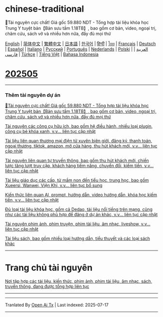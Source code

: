 # chinese-traditional
🎁Tài nguyên cực chất! Giá gốc 59.880 NDT - Tổng hợp tài liệu khóa học Trung Y tuyệt bản【Bản sưu tầm 1.18TB】, bao gồm cơ bản, video, ngoại trị, châm cứu, sách vở và nhiều hơn nữa, đầy đủ mọi thứ

[English](https://openaitx.github.io/view.html?user=mswnlz&project=chinese-traditional&lang=en) | [简体中文](https://openaitx.github.io/view.html?user=mswnlz&project=chinese-traditional&lang=zh-CN) | [繁體中文](https://openaitx.github.io/view.html?user=mswnlz&project=chinese-traditional&lang=zh-TW) | [日本語](https://openaitx.github.io/view.html?user=mswnlz&project=chinese-traditional&lang=ja) | [한국어](https://openaitx.github.io/view.html?user=mswnlz&project=chinese-traditional&lang=ko) | [हिन्दी](https://openaitx.github.io/view.html?user=mswnlz&project=chinese-traditional&lang=hi) | [ไทย](https://openaitx.github.io/view.html?user=mswnlz&project=chinese-traditional&lang=th) | [Français](https://openaitx.github.io/view.html?user=mswnlz&project=chinese-traditional&lang=fr) | [Deutsch](https://openaitx.github.io/view.html?user=mswnlz&project=chinese-traditional&lang=de) | [Español](https://openaitx.github.io/view.html?user=mswnlz&project=chinese-traditional&lang=es) | [Italiano](https://openaitx.github.io/view.html?user=mswnlz&project=chinese-traditional&lang=it) | [Русский](https://openaitx.github.io/view.html?user=mswnlz&project=chinese-traditional&lang=ru) | [Português](https://openaitx.github.io/view.html?user=mswnlz&project=chinese-traditional&lang=pt) | [Nederlands](https://openaitx.github.io/view.html?user=mswnlz&project=chinese-traditional&lang=nl) | [Polski](https://openaitx.github.io/view.html?user=mswnlz&project=chinese-traditional&lang=pl) | [العربية](https://openaitx.github.io/view.html?user=mswnlz&project=chinese-traditional&lang=ar) | [فارسی](https://openaitx.github.io/view.html?user=mswnlz&project=chinese-traditional&lang=fa) | [Türkçe](https://openaitx.github.io/view.html?user=mswnlz&project=chinese-traditional&lang=tr) | [Tiếng Việt](https://openaitx.github.io/view.html?user=mswnlz&project=chinese-traditional&lang=vi) | [Bahasa Indonesia](https://openaitx.github.io/view.html?user=mswnlz&project=chinese-traditional&lang=id)

# [202505](https://raw.githubusercontent.com/mswnlz/chinese-traditional/main/202505.md)


---------------
### Thêm tài nguyên dự án

[🎁Tài nguyên cực chất! Giá gốc 59.880 NDT - Tổng hợp tài liệu khóa học Trung Y tuyệt bản【Bản sưu tầm 1.18TB】, bao gồm cơ bản, video, ngoại trị, châm cứu, sách vở và nhiều hơn nữa, đầy đủ mọi thứ](https://github.com/mswnlz/chinese-traditional)

[Tài nguyên các công cụ hữu ích, bao gồm hệ điều hành, nhiều loại plugin, công cụ bẻ khóa xanh, v.v... liên tục cập nhật](https://github.com/mswnlz/tools)


[Tài liệu liên quan thương mại điện tử xuyên biên giới, đăng ký, thanh toán, ngoại thương, tiktok, amazon, mở cửa hàng, thu hút khách mới, v.v... liên tục cập nhật](https://github.com/mswnlz/cross-border)

[Tài nguyên liên quan tự truyền thông, bao gồm thu hút khách mới, chiến lược tăng lượt truy cập, khách hàng tiềm năng, chuyển đổi, kiếm tiền, v.v... liên tục cập nhật](https://github.com/mswnlz/self-media)

[Tài liệu giáo dục các cấp, từ mầm non đến tiểu học, trung học, bao gồm Xueersi, Wanwei, Viện Khỉ, v.v... liên tục bổ sung](https://github.com/mswnlz/edu-knowlege)

[Kiến thức liên quan AI, prompt, hướng dẫn, video hướng dẫn, khóa học kiếm tiền, v.v... liên tục cập nhật](https://github.com/mswnlz/AIknowledge)

[Đủ loại tài liệu khóa học, gồm cả Dedao, tài liệu nổi tiếng trên mạng, cũng như các tài liệu không phù hợp để đăng ở dự án khác, v.v... liên tục cập nhật](https://github.com/mswnlz/curriculum)

[Tài nguyên phim ảnh, phim truyện, phim tài liệu, âm nhạc, liveshow, v.v... liên tục cập nhật](https://github.com/mswnlz/movies)

[Tài liệu sách, bao gồm nhiều loại hướng dẫn, tiểu thuyết và các loại sách khác](https://github.com/mswnlz/book)


---------------

# Trang chủ tài nguyên
[Nơi tập hợp các tài liệu, kiến thức, phim ảnh, phim tài liệu, âm nhạc, sách, truyền thông, đang được tổng hợp liên tục](https://github.com/mswnlz)

---------------





---

Tranlated By [Open Ai Tx](https://github.com/OpenAiTx/OpenAiTx) | Last indexed: 2025-07-17

---